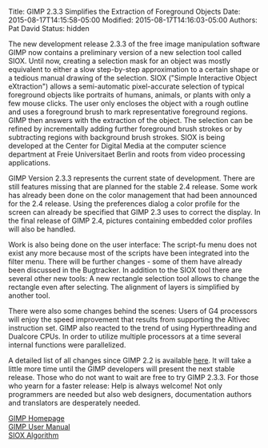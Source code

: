 Title: GIMP 2.3.3 Simplifies the Extraction of Foreground Objects
Date: 2015-08-17T14:15:58-05:00
Modified: 2015-08-17T14:16:03-05:00
Authors: Pat David
Status: hidden


The new development release 2.3.3 of the free image manipulation software GIMP now contains a preliminary version of a new selection tool called SIOX. Until now, creating a selection mask for an object was mostly equivalent to either a slow step-by-step approximation to a certain shape or a tedious manual drawing of the selection. SIOX ("Simple Interactive Object eXtraction") allows a semi-automatic pixel-accurate selection of typical foreground objects like portraits of humans, animals, or plants with only a few mouse clicks. The user only encloses the object with a rough outline and uses a foreground brush to mark representative foreground regions. GIMP then answers with the extraction of the object. The selection can be refined by incrementally adding further foreground brush strokes or by subtracting regions with background brush strokes. SIOX is being developed at the Center for Digital Media at the computer science department at Freie Universitaet Berlin and roots from video processing applications.

GIMP Version 2.3.3 represents the current state of development. There are still features missing that are planned for the stable 2.4 release. Some work has already been done on the color management that had been announced for the 2.4 release. Using the preferences dialog a color profile for the screen can already be specified that GIMP 2.3 uses to correct the display. In the final release of GIMP 2.4, pictures containing embedded color profiles will also be handled.

Work is also being done on the user interface: The script-fu menu does not exist any more because most of the scripts have been integrated into the filter menu. There will be further changes - some of them have already been discussed in the Bugtracker. In addition to the SIOX tool there are several other new tools: A new rectangle selection tool allows to change the rectangle even after selecting. The alignment of layers is simplified by another tool.

There were also some changes behind the scenes: Users of G4 processors will enjoy the speed improvement that results from supporting the Altivec instruction set. GIMP also reacted to the trend of using Hyperthreading and Dualcore CPUs. In order to utilize multiple processors at a time several internal functions were parallelized.

A detailed list of all changes since GIMP 2.2 is available [here](https://git.gnome.org/browse/gimp/plain/NEWS?id=GIMP_2_3_3). It will take a little more time until the GIMP developers will present the next stable release. Those who do not want to wait are free to try GIMP 2.3.3\. For those who yearn for a faster release: Help is always welcome! Not only programmers are needed but also web designers, documentation authors and translators are desperately needed.

[GIMP Homepage](http://www.gimp.org)  
[GIMP User Manual](http://docs.gimp.org)  
[SIOX Algorithm](http://www.siox.org)


